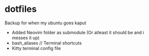 # dotfiles
Backup for when my ubuntu goes kaput

- Added Neovim folder as submodule (Or atleast it should be and i messes it up)
- bash_aliases // Terminal shortcuts
- Kitty terminal config file
